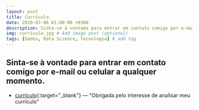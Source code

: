 ```yaml
---
layout: post
title: Currículo.
date: 2020-07-06 01:00:00 +0300
description: Sinta-se à vontade para entrar em contato comigo por e-mail a qualquer momento. # Add post description (optional)
img: curriculo.jpg # Add image post (optional)
tags: [Dados, Data Science, Tecnologia] # add tag
---
```


## Sinta-se à vontade para entrar em contato comigo por e-mail ou celular a qualquer momento.

*  [currículo](https://drive.google.com/file/d/1XHNxPhIa_U6FcVznmuWZEE4pAPWMZ9Dp/view?usp=sharing){:target="_blank"} — "Obrigada pelo interesse de analisar meu currículo"